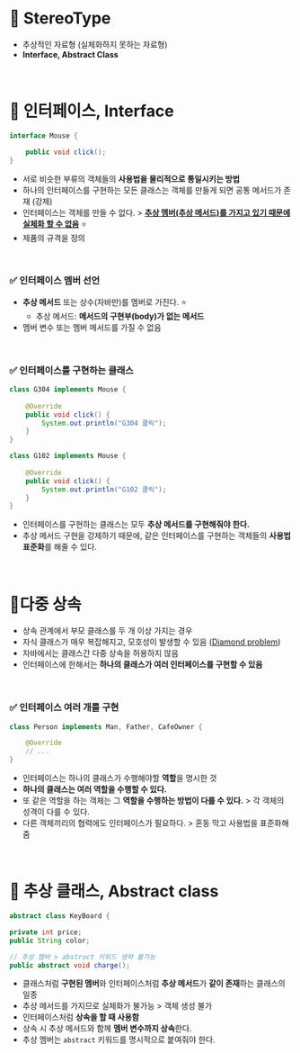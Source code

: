 # 📌 StereoType
- 추상적인 자료형 (실체화하지 못하는 자료형)
- **Interface, Abstract Class**

<br>

# 📌 인터페이스, Interface
```java
interface Mouse {

	public void click();
}
```

- 서로 비슷한 부류의 객체들의 **사용법을 물리적으로 통일시키는 방법**
- 하나의 인터페이스를 구현하는 모든 클래스는 객체를 만들게 되면 공통 메서드가 존재 (강제)
- 인터페이스는 객체를 만들 수 없다. > <u>**추상 멤버(추상 메서드)를 가지고 있기 때문에 실체화 할 수 없음**</u> ⭐
- 제품의 규격을 정의

<br>

### ✅ 인터페이스 멤버 선언
- **추상 메서드** 또는 상수(자바만)를 멤버로 가진다. ⭐
    - 추상 메서드: **메서드의 구현부(body)가 없는 메서드**
- 멤버 변수 또는 멤버 메서드를 가질 수 없음

<br>

### ✅ 인터페이스를 구현하는 클래스
```java
class G304 implements Mouse {
	
	@Override
	public void click() {
		System.out.println("G304 클릭");
	}
}

class G102 implements Mouse {
	
	@Override
	public void click() {
		System.out.println("G102 클릭");
	}
}
```

- 인터페이스를 구현하는 클래스는 모두 **추상 메서드를 구현해줘야 한다.**
- 추상 메서드 구현을 강제하기 때문에, 같은 인터페이스를 구현하는 객체들의 **사용법 표준화**를 해줄 수 있다.

<br>

# 📌다중 상속
- 상속 관계에서 부모 클래스를 두 개 이상 가지는 경우
- 자식 클래스가 매우 복잡해지고, 모호성이 발생할 수 있음 ([Diamond problem](https://suaring.tistory.com/49))
- 자바에서는 클래스간 다중 상속을 허용하지 않음
- 인터페이스에 한해서는 **하나의 클래스가 여러 인터페이스를 구현할 수 있음**

<br>

### ✅ 인터페이스 여러 개를 구현
```java
class Person implements Man, Father, CafeOwner {

    @Override
    // ...
}
```
- 인터페이스는 하나의 클래스가 수행해야할 **역할**을 명시한 것
- **하나의 클래스는 여러 역할을 수행할 수 있다.**
- 또 같은 역할을 하는 객체는 그 **역할을 수행하는 방법이 다를 수 있다.** > 각 객체의 성격이 다를 수 있다.
- 다른 객체끼리의 협력에도 인터페이스가 필요하다. > 혼동 막고 사용법을 표준화해줌

<br>

# 📌 추상 클래스, Abstract class
```java
abstract class KeyBoard {

private int price;
public String color;

// 추상 멤버 > abstract 키워드 생략 불가능
public abstract void charge();
```
- 클래스처럼 **구현된 멤버**와 인터페이스처럼 **추상 메서드**가 **같이 존재**하는 클래스의 일종
- 추상 메서드를 가지므로 실체화가 불가능 > 객체 생성 불가
- 인터페이스처럼 **상속을 할 때 사용함**
- 상속 시 추상 메서드와 함께 **멤버 변수까지 상속**한다.
- 추상 멤버는 `abstract` 키워드를 명시적으로 붙여줘야 한다.